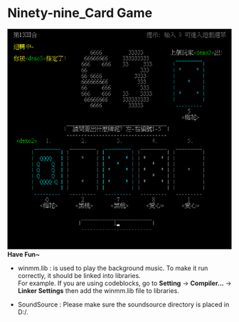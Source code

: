 # Ninety-nine_Card Game
![image](https://github.com/mmiikeke/Practice/blob/master/Ninety-nine_Card%20Game/image/img2.PNG) 
**Have Fun~**

- winmm.lib :  is used to play the background music. To make it run correctly, it should be linked into libraries.   
    For example. If you are using codeblocks, go to **Setting** -> **Compiler...** -> **Linker Settings** then add the winmm.lib file to  libraries.

- SoundSource : Please make sure the soundsource directory is placed in D:/.
